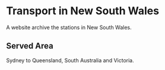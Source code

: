 # Transport in New South Wales

A website archive the stations in New South Wales.

## Served Area

Sydney to Queensland, South Australia and Victoria.